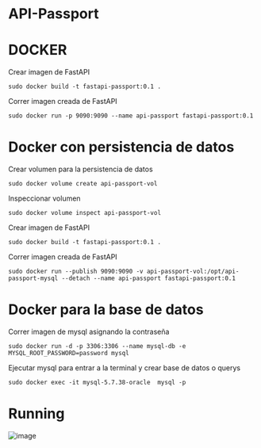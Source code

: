 # API-Passport

# DOCKER

Crear imagen de FastAPI

    sudo docker build -t fastapi-passport:0.1 .

Correr imagen creada de FastAPI

    sudo docker run -p 9090:9090 --name api-passport fastapi-passport:0.1


# Docker con persistencia de datos

Crear volumen para la persistencia de datos

    sudo docker volume create api-passport-vol

Inspeccionar volumen

    sudo docker volume inspect api-passport-vol

Crear imagen de FastAPI

    sudo docker build -t fastapi-passport:0.1 .

Correr imagen creada de FastAPI

    sudo docker run --publish 9090:9090 -v api-passport-vol:/opt/api-passport-mysql --detach --name api-passport fastapi-passport:0.1 

# Docker para la base de datos    

Correr imagen de mysql asignando la contraseña

    sudo docker run -d -p 3306:3306 --name mysql-db -e MYSQL_ROOT_PASSWORD=password mysql

Ejecutar mysql para entrar a la terminal y crear base de datos o querys

    sudo docker exec -it mysql-5.7.38-oracle  mysql -p


# Running

![image](https://user-images.githubusercontent.com/59150442/169755200-b78f6d7e-ebd2-43c0-b98f-23ab7501733b.png)

